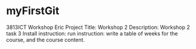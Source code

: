 # myFirstGit
3813ICT Workshop
Eric
Project Title: Workshop 2
Description: Workshop 2 task 3
Install instruction:
run instruction:
write a table of weeks for the course, and the course content.
